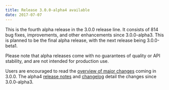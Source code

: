 ```yaml
---
title: Release 3.0.0-alpha4 available
date: 2017-07-07
---
```

<!---
  Licensed under the Apache License, Version 2.0 (the "License");
  you may not use this file except in compliance with the License.
  You may obtain a copy of the License at

   http://www.apache.org/licenses/LICENSE-2.0

  Unless required by applicable law or agreed to in writing, software
  distributed under the License is distributed on an "AS IS" BASIS,
  WITHOUT WARRANTIES OR CONDITIONS OF ANY KIND, either express or implied.
  See the License for the specific language governing permissions and
  limitations under the License. See accompanying LICENSE file.
-->

This is the fourth alpha release in the 3.0.0 release line. It consists
of 814 bug fixes, improvements, and other enhancements since
3.0.0-alpha3. This is planned to be the final alpha release, with the
next release being 3.0.0-beta1.

Please note that alpha releases come with no guarantees of quality or
API stability, and are not intended for production use.

Users are encouraged to read the [overview of major
changes](http://hadoop.apache.org/docs/r3.0.0-alpha4/index.html) coming
in 3.0.0. The alpha4 [release
notes](http://hadoop.apache.org/docs/r3.0.0-alpha4/hadoop-project-dist/hadoop-common/release/3.0.0-alpha4/RELEASENOTES.3.0.0-alpha4.htm)
 and [changelog](http://hadoop.apache.org/docs/r3.0.0-alpha4/hadoop-project-dist/hadoop-common/release/3.0.0-alpha4/CHANGES.3.0.0-alpha4.html) detail the changes since 3.0.0-alpha3.
